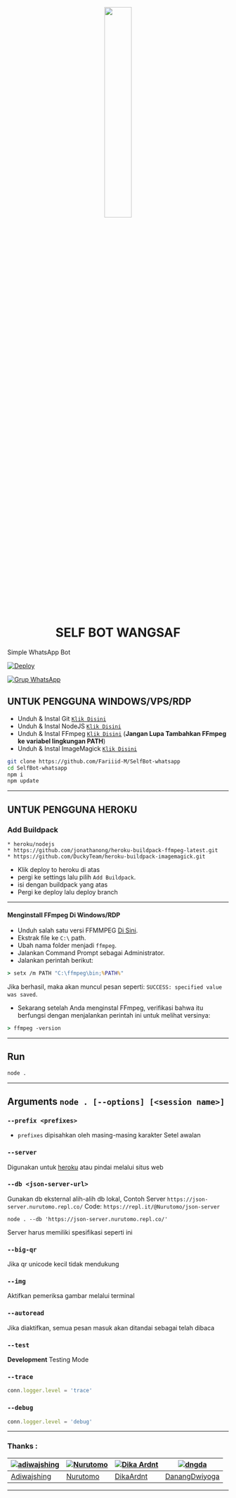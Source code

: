 <p align="center">
	<img src="https://telegra.ph/file/4bcdd8995b95b1e363444.jpg" width="35%" style="margin-left: auto;margin-right: auto;display: block;">
</p>
<h1 align="center">SELF BOT WANGSAF</h1>

Simple WhatsApp Bot

[![Deploy](https://www.herokucdn.com/deploy/button.svg)](https://heroku.com/deploy?template=https://github.com/Fariiid-M/SelfBot-whatsapp)

[![Grup WhatsApp](https://img.shields.io/badge/WhatsApp%20Group-25D366?style=for-the-badge&logo=whatsapp&logoColor=white)](https://chat.whatsapp.com/BzDqJgRFzEECe2IbE4WtOf)

## UNTUK PENGGUNA WINDOWS/VPS/RDP

* Unduh & Instal Git [`Klik Disini`](https://git-scm.com/downloads)
* Unduh & Instal NodeJS [`Klik Disini`](https://nodejs.org/en/download)
* Unduh & Instal FFmpeg [`Klik Disini`](https://ffmpeg.org/download.html) (**Jangan Lupa Tambahkan FFmpeg ke variabel lingkungan PATH**)
* Unduh & Instal ImageMagick [`Klik Disini`](https://imagemagick.org/script/download.php)

```bash
git clone https://github.com/Fariiid-M/SelfBot-whatsapp
cd SelfBot-whatsapp
npm i
npm update 
```

---------

## UNTUK PENGGUNA HEROKU

### Add Buildpack
```
* heroku/nodejs
* https://github.com/jonathanong/heroku-buildpack-ffmpeg-latest.git
* https://github.com/DuckyTeam/heroku-buildpack-imagemagick.git
```
* Klik deploy to heroku di atas
* pergi ke settings lalu pilih `Add Buildpack`.
* isi dengan buildpack yang atas
* Pergi ke deploy lalu deploy branch

---------

  #### Menginstall FFmpeg Di Windows/RDP
* Unduh salah satu versi FFMMPEG [Di Sini](https://ffmpeg.org/download.html).
* Ekstrak file ke `C:\` path.
* Ubah nama folder menjadi `ffmpeg`.
* Jalankan Command Prompt sebagai Administrator.
* Jalankan perintah berikut:
```cmd
> setx /m PATH "C:\ffmpeg\bin;%PATH%"
```
Jika berhasil, maka akan muncul pesan seperti: 
`SUCCESS: specified value was saved`.

* Sekarang setelah Anda menginstal FFmpeg, verifikasi bahwa itu berfungsi dengan menjalankan perintah ini untuk melihat versinya:
```cmd
> ffmpeg -version
```
---------

## Run

```bash
node .
```

---------

## Arguments `node . [--options] [<session name>]`

### `--prefix <prefixes>`

* `prefixes` dipisahkan oleh masing-masing karakter
Setel awalan

### `--server`

Digunakan untuk [heroku](https://heroku.com/) atau pindai melalui situs web

### `--db <json-server-url>`

Gunakan db eksternal alih-alih db lokal, 
Contoh Server `https://json-server.nurutomo.repl.co/`
Code: `https://repl.it/@Nurutomo/json-server`

`node . --db 'https://json-server.nurutomo.repl.co/'`

Server harus memiliki spesifikasi seperti ini

### `--big-qr`

Jika qr unicode kecil tidak mendukung

### `--img`

Aktifkan pemeriksa gambar melalui terminal

### `--autoread`

Jika diaktifkan, semua pesan masuk akan ditandai sebagai telah dibaca

### `--test`

**Development** Testing Mode

### `--trace`

```js
conn.logger.level = 'trace'
```

### `--debug`

```js
conn.logger.level = 'debug'
```

---------

### Thanks :

 [![adiwajshing](https://github.com/adiwajshing.png?size=100)](https://github.com/adiwajshing) | [![Nurutomo](https://github.com/Nurutomo.png?size=100)](https://github.com/Nurutomo) | [![Dika Ardnt](https://github.com/DikaArdnt.png?size=100)](https://github.com/DikaArdnt) | [![dngda](https://github.com/dngda.png?size=100)](https://github.com/dngda)
----|----|----|----
[Adiwajshing](https://github.com/adiwajshing) | [Nurutomo](https://github.com/Nurutomo) | [DikaArdnt](https://github.com/DikaArdnt) | [DanangDwiyoga](https://github.com/dngda)

---------
